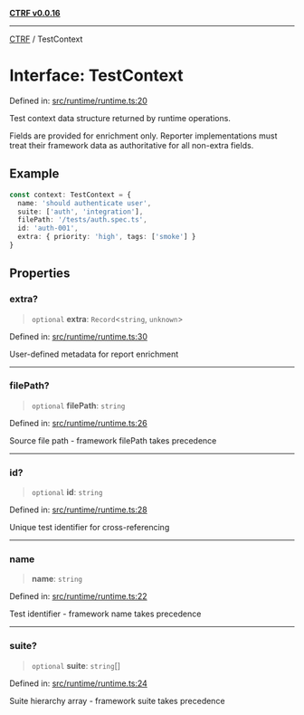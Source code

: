 [**CTRF v0.0.16**](../README.md)

***

[CTRF](../README.md) / TestContext

# Interface: TestContext

Defined in: [src/runtime/runtime.ts:20](https://github.com/ctrf-io/ctrf-core-js/blob/main/src/runtime/runtime.ts#L20)

Test context data structure returned by runtime operations.

Fields are provided for enrichment only. Reporter implementations must
treat their framework data as authoritative for all non-extra fields.

## Example

```typescript
const context: TestContext = {
  name: 'should authenticate user',
  suite: ['auth', 'integration'],
  filePath: '/tests/auth.spec.ts',
  id: 'auth-001',
  extra: { priority: 'high', tags: ['smoke'] }
}
```

## Properties

### extra?

> `optional` **extra**: `Record`\<`string`, `unknown`\>

Defined in: [src/runtime/runtime.ts:30](https://github.com/ctrf-io/ctrf-core-js/blob/main/src/runtime/runtime.ts#L30)

User-defined metadata for report enrichment

***

### filePath?

> `optional` **filePath**: `string`

Defined in: [src/runtime/runtime.ts:26](https://github.com/ctrf-io/ctrf-core-js/blob/main/src/runtime/runtime.ts#L26)

Source file path - framework filePath takes precedence

***

### id?

> `optional` **id**: `string`

Defined in: [src/runtime/runtime.ts:28](https://github.com/ctrf-io/ctrf-core-js/blob/main/src/runtime/runtime.ts#L28)

Unique test identifier for cross-referencing

***

### name

> **name**: `string`

Defined in: [src/runtime/runtime.ts:22](https://github.com/ctrf-io/ctrf-core-js/blob/main/src/runtime/runtime.ts#L22)

Test identifier - framework name takes precedence

***

### suite?

> `optional` **suite**: `string`[]

Defined in: [src/runtime/runtime.ts:24](https://github.com/ctrf-io/ctrf-core-js/blob/main/src/runtime/runtime.ts#L24)

Suite hierarchy array - framework suite takes precedence
